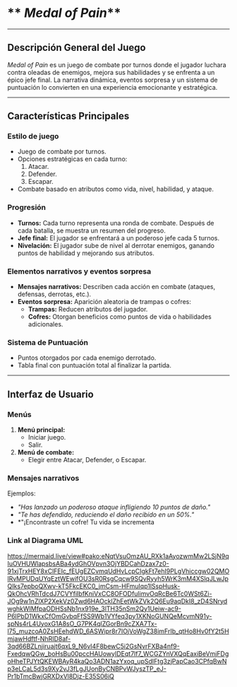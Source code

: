 # ** *Medal of Pain***

---

## **Descripción General del Juego**
*Medal of Pain* es un juego de combate por turnos donde el jugador luchara contra oleadas de enemigos, mejora sus habilidades y se enfrenta a un épico jefe final. La narrativa dinámica, eventos sorpresa y un sistema de puntuación lo convierten en una experiencia emocionante y estratégica.

---

## **Características Principales**

### **Estilo de juego**
- Juego de combate por turnos.
- Opciones estratégicas en cada turno:
  1. Atacar.
  2. Defender.
  3. Escapar.
- Combate basado en atributos como vida, nivel, habilidad, y ataque.

### **Progresión**
- **Turnos:** Cada turno representa una ronda de combate. Después de cada batalla, se muestra un resumen del progreso.
- **Jefe final:** El jugador se enfrentará a un poderoso jefe cada 5 turnos.
- **Nivelación:** El jugador sube de nivel al derrotar enemigos, ganando puntos de habilidad y mejorando sus atributos.

### **Elementos narrativos y eventos sorpresa**
- **Mensajes narrativos:** Describen cada acción en combate (ataques, defensas, derrotas, etc.).
- **Eventos sorpresa:** Aparición aleatoria de trampas o cofres:
  - **Trampas:** Reducen atributos del jugador.
  - **Cofres:** Otorgan beneficios como puntos de vida o habilidades adicionales.

### **Sistema de Puntuación**
- Puntos otorgados por cada enemigo derrotado.
- Tabla final con puntuación total al finalizar la partida.

---

## **Interfaz de Usuario**

### **Menús**
1. **Menú principal:**
   - Iniciar juego.
   - Salir.
2. **Menú de combate:**
   - Elegir entre Atacar, Defender, o Escapar.

### **Mensajes narrativos**
Ejemplos:
- *"Has lanzado un poderoso ataque infligiendo 10 puntos de daño."*
- *"Te has defendido, reduciendo el daño recibido en un 50%."*
- *"¡Encontraste un cofre! Tu vida se incrementa

### **Link al Diagrama UML**

https://mermaid.live/view#pako:eNqtVsuOmzAU_RXk1aAyozwmMw2LSjN9qIuOVHUWlapsbsABa4ydGhOVpvn3OjYBDCahDzax7z0-91xjTrxHEY8xClFEIc_fEUgEZCvmqUdHvLcpCIgkFt7ehI9PLgVhiccgw02QMOlRvMPUDqUYqEztWEwifOU3sR0RsgCqcw9SQvRyyh5WrK3mM4XSlqJLwJpQIks7epboQXwv-kT5FkcEKC0_jmCsm-HFmuIqp1lSspHusk-QkOhcVRhTdcdJ7CVYfiIbfKniVxCC8OFODfulimvOqRcBe6Tc0WSt6Zi-JOg9w1nZlXP2XekVz0Zwd6HAOcklZhEetWkZVk2Q6Eu9aqDkI8_zD4SNrydwghkWIMfpaODHSsNb1nx919e_3lTH35nSm2Qy1Ueiw-ac9-P6IPbD1WkxCfOmGvbqFfSS9Wb1VYfeq3py1XKNoGUNQeMcvmN91y-spNs4rL4UyoxG1A8sO_G7PK4qlZGorBn9cZXA7Tx-l75_muzcoA0ZsHEehdWD_6ASWipr8r7IOjVoWgZ38imFrIb_qtHo8Hv0fY2t5HmjawHdftf-NhRID8af-3qd66BZLnjiruajt6qxL9_N6vI4F8bewC5i2GsNvrFXBa4nf9-FxedqwQGw_boHsBu00pccHAUowyIDEqt7lf7_WCGZYnVXQqEaxiBeVmjFDgoHheTPJYtQKEWBAyR4kaQo3ADN1azYxoq_upSdIFtg3zjPapCao3CPfqBwNp3eLCaL5d3s9Xy2vJ3fLgJUonByCNBPvWJyszTP_eJ-Pr1bTmcBwjGRXDxVl8Djz-E35S06iQ
